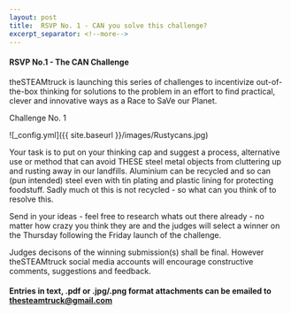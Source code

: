 ```yaml
---
layout: post
title:  RSVP No. 1 - CAN you solve this challenge?
excerpt_separator: <!--more-->
---
```


#### RSVP No.1 - The CAN Challenge

theSTEAMtruck is launching this series of challenges to incentivize out-of-the-box
thinking for solutions to the problem in an effort to find practical, clever
and innovative ways as a Race to SaVe our Planet.

Challenge No. 1

![_config.yml]({{ site.baseurl }}/images/Rustycans.jpg)

Your task is to put on your thinking cap and suggest a process, alternative use or 
method that can avoid THESE steel metal objects from cluttering up and rusting away in our landfills.
Aluminium can be recycled and so can (pun intended) steel even with tin plating and plastic 
lining for protecting foodstuff.
Sadly much ot this is not recycled - so what can you think of to resolve this.

Send in your ideas - feel free to research whats out there already - no matter how crazy you 
think they are and the judges will select a winner on the Thursday following the Friday launch 
of the challenge.

Judges decisons of the winning submission(s) shall be final. However theSTEAMtruck social media 
accounts will encourage constructive comments, suggestions and feedback.

#### Entries in text, .pdf or .jpg/.png format attachments can be emailed to thesteamtruck@gmail.com
